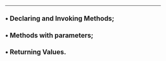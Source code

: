 ------------------------------------
• Declaring and Invoking Methods;
------------------------------------
• Methods with parameters;
-------------------------------------
• Returning Values.
-------------------------------------
